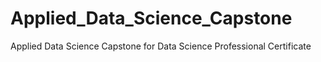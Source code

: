 # Applied_Data_Science_Capstone
Applied Data Science Capstone for Data Science Professional Certificate
